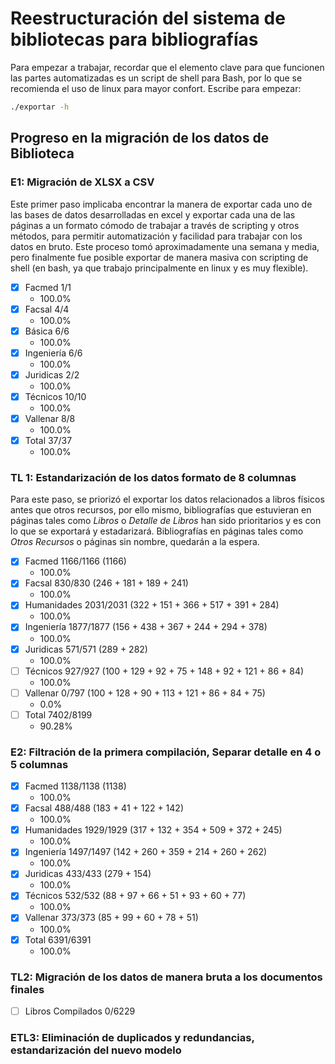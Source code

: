 # Reestructuración del sistema de bibliotecas para bibliografías

Para empezar a trabajar, recordar que el elemento clave para que funcionen las partes automatizadas es un script de shell para Bash, por lo que se recomienda el uso de linux para mayor confort. Escribe para empezar:

```sh
./exportar -h
```

## Progreso en la migración de los datos de Biblioteca

### E1: Migración de XLSX a CSV
Este primer paso implicaba encontrar la manera de exportar cada uno de las bases de datos desarrolladas en excel y exportar cada una de las páginas a un formato cómodo de trabajar a través de scripting y otros métodos, para permitir automatización y facilidad para trabajar con los datos en bruto. Este proceso tomó aproximadamente una semana y media, pero finalmente fue posible exportar de manera masiva con scripting de shell (en bash, ya que trabajo principalmente en linux y es muy flexible).

- [X] Facmed		1/1
	- 100.0%
- [X] Facsal		4/4
	- 100.0%
- [X] Básica		6/6
	- 100.0%
- [X] Ingeniería	6/6
	- 100.0%
- [X] Juridicas		2/2
	- 100.0%
- [X] Técnicos		10/10
	- 100.0%
- [X] Vallenar		8/8
	- 100.0%
- [X] Total		37/37
	- 100.0%

### TL 1: Estandarización de los datos formato de 8 columnas
Para este paso, se priorizó el exportar los datos relacionados a libros físicos antes que otros recursos, por ello mismo, bibliografías que estuvieran en páginas tales como *Libros* o *Detalle de Libros* han sido prioritarios y es con lo que se exportará y estadarizará. Bibliografías en páginas tales como *Otros Recursos* o páginas sin nombre, quedarán a la espera. 

- [X] Facmed		1166/1166 (1166)
	- 100.0%
- [X] Facsal		830/830 (246 + 181 + 189 + 241)
	- 100.0%
- [X] Humanidades	2031/2031 (322 + 151 + 366 + 517 + 391 + 284)
	- 100.0%
- [X] Ingeniería	1877/1877 (156 + 438 + 367 + 244 + 294 + 378)
	- 100.0%
- [X] Juridicas		571/571 (289 + 282)
	- 100.0%
- [ ] Técnicos		927/927 (100 + 129 + 92 + 75 + 148 + 92 + 121 + 86 + 84)
	- 100.0%
- [ ] Vallenar		0/797 (100 + 128 + 90 + 113 + 121 + 86 + 84 + 75)
	- 0.0%
- [ ] Total		7402/8199
	- 90.28%

### E2: Filtración de la primera compilación, Separar detalle en 4 o 5 columnas
- [X] Facmed		1138/1138 (1138)
	- 100.0%
- [X] Facsal		488/488 (183 + 41 + 122 + 142)
	- 100.0%
- [X] Humanidades	1929/1929 (317 + 132 + 354 + 509 + 372 + 245)
	- 100.0%
- [X] Ingeniería	1497/1497 (142 + 260 + 359 + 214 + 260 + 262)
	- 100.0%
- [X] Juridicas		433/433 (279 + 154)
	- 100.0%
- [X] Técnicos		532/532 (88 + 97 + 66 + 51 + 93 + 60 + 77)
	- 100.0%
- [X] Vallenar		373/373 (85 + 99 + 60 + 78 + 51)
	- 100.0%
- [X] Total		6391/6391
	- 100.0%

### TL2: Migración de los datos de manera bruta a los documentos finales
- [ ] Libros Compilados	0/6229

### ETL3: Eliminación de duplicados y redundancias, estandarización del nuevo modelo
